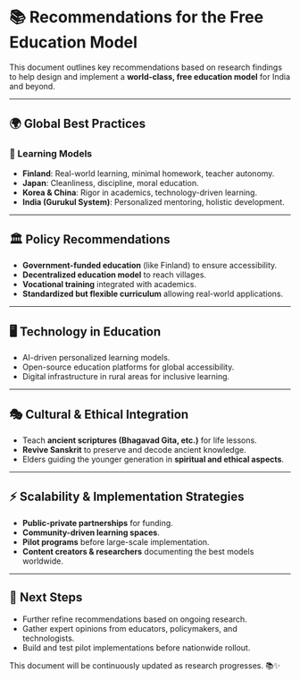 # 📚 Recommendations for the Free Education Model

This document outlines key recommendations based on research findings to help design and implement a **world-class, free education model** for India and beyond.

---

## 🌍 Global Best Practices

### 📖 Learning Models
- **Finland**: Real-world learning, minimal homework, teacher autonomy.
- **Japan**: Cleanliness, discipline, moral education.
- **Korea & China**: Rigor in academics, technology-driven learning.
- **India (Gurukul System)**: Personalized mentoring, holistic development.

---

## 🏛 Policy Recommendations
- **Government-funded education** (like Finland) to ensure accessibility.
- **Decentralized education model** to reach villages.
- **Vocational training** integrated with academics.
- **Standardized but flexible curriculum** allowing real-world applications.

---

## 🖥 Technology in Education
- AI-driven personalized learning models.
- Open-source education platforms for global accessibility.
- Digital infrastructure in rural areas for inclusive learning.

---

## 🎭 Cultural & Ethical Integration
- Teach **ancient scriptures (Bhagavad Gita, etc.)** for life lessons.
- **Revive Sanskrit** to preserve and decode ancient knowledge.
- Elders guiding the younger generation in **spiritual and ethical aspects**.

---

## ⚡ Scalability & Implementation Strategies
- **Public-private partnerships** for funding.
- **Community-driven learning spaces**.
- **Pilot programs** before large-scale implementation.
- **Content creators & researchers** documenting the best models worldwide.

---

## 🚀 Next Steps
- Further refine recommendations based on ongoing research.
- Gather expert opinions from educators, policymakers, and technologists.
- Build and test pilot implementations before nationwide rollout.

This document will be continuously updated as research progresses. 📚✨

